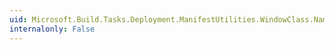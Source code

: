 ```yaml
---
uid: Microsoft.Build.Tasks.Deployment.ManifestUtilities.WindowClass.Name
internalonly: False
---
```

